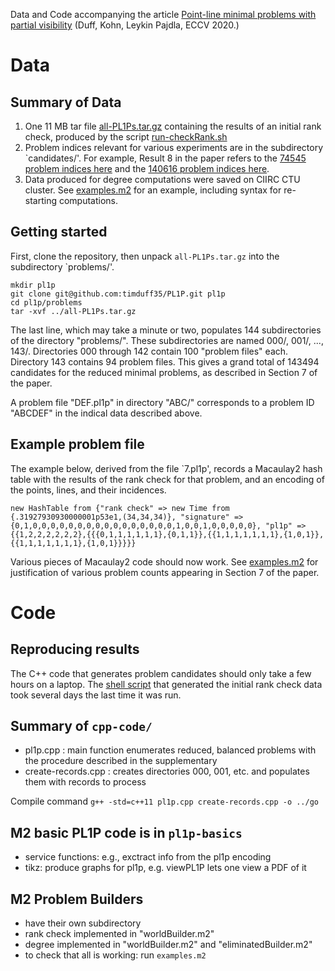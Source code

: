 Data and Code accompanying the article [Point-line minimal problems with partial visibility](https://www.ecva.net/papers/eccv_2020/papers_ECCV/papers/123710171.pdf) (Duff, Kohn, Leykin Pajdla, ECCV 2020.)

# Data 

## Summary of Data

1.  One 11 MB tar file [all-PL1Ps.tar.gz](https://github.com/timduff35/PL1P/blob/master/all-PL1Ps.tar.gz) containing the results of an initial rank check, produced by the script [run-checkRank.sh](https://github.com/timduff35/PL1P/blob/master/run-checkRank.sh)
2.  Problem indices relevant for various experiments are in the subdirectory `candidates/'. For example, Result 8 in the paper refers to the [74545 problem indices here](https://github.com/timduff35/PL1P/tree/master/candidates/camMin.txt) and the [140616 problem indices here](https://github.com/timduff35/PL1P/tree/master/candidates/min.txt).
3. Data produced for degree computations were saved on CIIRC CTU cluster. See [examples.m2](https://github.com/timduff35/PL1P/blob/master/examples.m2) for an example, including syntax for re-starting computations.


## Getting started

First, clone the repository, then unpack `all-PL1Ps.tar.gz` into the subdirectory `problems/'.
```
mkdir pl1p
git clone git@github.com:timduff35/PL1P.git pl1p
cd pl1p/problems
tar -xvf ../all-PL1Ps.tar.gz
```

The last line, which may take a minute or two, populates 144 subdirectories of the directory "problems/".
These subdirectories are named 000/, 001/, ..., 143/.
Directories 000 through 142 contain 100 "problem files" each.
Directory 143 contains 94 problem files.
This gives a grand total of 143494 candidates for the reduced minimal problems, as described in Section 7 of the paper.

A problem file "DEF.pl1p" in directory "ABC/" corresponds to a problem ID "ABCDEF" in the indical data described above.

## Example problem file

The example below, derived from the file `7.pl1p', records a Macaulay2 hash table with the results of the rank check for that problem, and an encoding of the points, lines, and their incidences.

```
new HashTable from {"rank check" => new Time from {.31927930930000001p53e1,(34,34,34)}, "signature" => {0,1,0,0,0,0,0,0,0,0,0,0,0,0,0,0,0,0,1,0,0,1,0,0,0,0,0}, "pl1p" => {{1,2,2,2,2,2,2},{{{0,1,1,1,1,1,1},{0,1,1}},{{1,1,1,1,1,1,1},{1,0,1}},{{1,1,1,1,1,1,1},{1,0,1}}}}}
```

Various pieces of Macaulay2 code should now work.
See [examples.m2](https://github.com/timduff35/PL1P/blob/master/examples.m2) for justification of various problem counts appearing in Section 7 of the paper.

# Code

## Reproducing results

The C++ code that generates problem candidates should only take a few hours on a laptop.
The [shell script](https://github.com/timduff35/PL1P/blob/master/run-checkRank.sh) that generated the initial rank check data took several days the last time it was run.

## Summary of `cpp-code/`
* pl1p.cpp : main function enumerates reduced, balanced problems with the procedure described in the supplementary
* create-records.cpp : creates directories 000, 001, etc. and populates them with records to process
 
Compile command
```g++ -std=c++11 pl1p.cpp create-records.cpp -o ../go```

## M2 basic PL1P code is in `pl1p-basics`
* service functions: e.g., exctract info from the pl1p encoding
* tikz: produce graphs for pl1p, e.g. viewPL1P lets one view a PDF of it 
 
## M2 Problem Builders
* have their own subdirectory
* rank check implemented in "worldBuilder.m2"
* degree implemented in "worldBuilder.m2" and "eliminatedBuilder.m2"
* to check that all is working: run `examples.m2`
